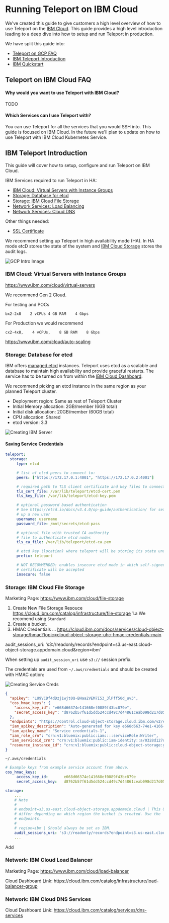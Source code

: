 # Running Teleport on IBM Cloud

We've created this guide to give customers a high level overview of how to use Teleport
on the [IBM Cloud](https://www.ibm.com/cloud). This guide provides a high level 
introduction leading to a deep dive into how to setup and run Teleport in production.

We have split this guide into:

- [Teleport on GCP FAQ](#teleport-on-IBM-faq)
- [IBM Teleport Introduction](#gcp-teleport-introduction)
- [IBM Quickstart](#gcp-quickstart)

## Teleport on  IBM Cloud  FAQ

#### Why would you want to use Teleport with IBM Cloud?
TODO

#### Which Services can I use Teleport with?

You can use Teleport for all the services that you would SSH into. This guide is 
focused on IBM Cloud.  In the future we'll plan to update on how to use 
Teleport with IBM Cloud Kubernetes Service. 

## IBM Teleport Introduction

This guide will cover how to setup, configure and run Teleport on IBM Cloud.

IBM Services required to run Teleport in HA:

 - [IBM Cloud: Virtual Servers with Instance Groups](#)
 - [Storage: Database for etcd](#)
 - [Storage: IBM Cloud File Storage](#)
 - [Network Services: Load Balancing](#)
 - [Network Services: Cloud DNS](#)
 
Other things needed:

 - [SSL Certificate](https://www.ibm.com/cloud/ssl-certificates)


We recommend setting up Teleport in high availability mode (HA). In HA mode etcD 
stores the state of the system and [IBM Cloud Storage](https://www.ibm.com/cloud/storage) 
stores the audit logs.

![GCP Intro Image](img/IBM/IBM_HA.svg)

### IBM Cloud: Virtual Servers with Instance Groups

https://www.ibm.com/cloud/virtual-servers 

We recommend Gen 2 Cloud.

For testing and POCs 

`bx2-2x8	2 vCPUs	4 GB RAM	4 Gbps`

For Production we would recommend

```
cx2-4x8,	4 vCPUs, 	8 GB RAM	8 Gbps
``` 

https://www.ibm.com/cloud/auto-scaling 


### Storage: Database for etcd

IBM offers [managed etcd](https://www.ibm.com/cloud/databases-for-etcd) instances. 
Teleport uses etcd as a scalable and database to maintain high availability and provide
graceful restarts.  The service has to be turned on from within the [IBM Cloud Dashboard](https://cloud.ibm.com/catalog/services/databases-for-etcd).

We recommend picking an etcd instance in the same region as your planned Teleport 
cluster. 

- Deployment region: Same as rest of Teleport Cluster
- Initial Memory allocation: 2GB/member (6GB total)
- Initial disk allocation: 20GB/member (60GB total)
- CPU allocation: Shared 
- etcd version: 3.3 

![Creating IBM Server](img/IBM/cloud.ibm.com_catalog_services_databases-for-etcd.png) 

#### Saving Service Credentials

```yaml
teleport:
  storage:
     type: etcd

     # list of etcd peers to connect to:
     peers: ["https://172.17.0.1:4001", "https://172.17.0.2:4001"]

     # required path to TLS client certificate and key files to connect to etcd
     tls_cert_file: /var/lib/teleport/etcd-cert.pem
     tls_key_file: /var/lib/teleport/etcd-key.pem

     # optional password based authentication
     # See https://etcd.io/docs/v3.4.0/op-guide/authentication/ for setting
     # up a new user
     username: username
     password_file: /mnt/secrets/etcd-pass

     # optional file with trusted CA authority
     # file to authenticate etcd nodes
     tls_ca_file: /var/lib/teleport/etcd-ca.pem

     # etcd key (location) where teleport will be storing its state under:
     prefix: teleport

     # NOT RECOMMENDED: enables insecure etcd mode in which self-signed
     # certificate will be accepted
     insecure: false
``` 



### Storage: IBM Cloud File Storage
Marketing Page:  https://www.ibm.com/cloud/file-storage


1. Create New File Storage Resouce https://cloud.ibm.com/catalog/infrastructure/file-storage
  1.a We recomend using `Standard`
2. Create a bucket. 
3. HMAC Credentials ... https://cloud.ibm.com/docs/services/cloud-object-storage/hmac?topic=cloud-object-storage-uhc-hmac-credentials-main 


audit_sessions_uri: 's3://readonly/records?endpoint=s3.us-east.cloud-object-storage.appdomain.cloud&region=ibm'

When setting up `audit_session_uri` use `s3://` session prefix.

The credentials are used from `~/.aws/credentials` and should be created with HMAC option:

![Creating Service Creds](img/IBM/cloud.ibm.com_object-store-service-creds.png) 

```json 
{
  "apikey": "LU9VCDf4dDzj1wjt0Q-BHaa2VEM7I53_3lPff50d_uv3",
  "cos_hmac_keys": {
    "access_key_id": "e668d66374e141668ef0089f43bc879e",
    "secret_access_key": "d8762b57f61d5dd524ccd49c7d44861ceab098d217d05836"
  },
  "endpoints": "https://control.cloud-object-storage.cloud.ibm.com/v2/endpoints",
  "iam_apikey_description": "Auto-generated for key e668d663-74e1-4166-8ef0-089f43bc879e",
  "iam_apikey_name": "Service credentials-1",
  "iam_role_crn": "crn:v1:bluemix:public:iam::::serviceRole:Writer",
  "iam_serviceid_crn": "crn:v1:bluemix:public:iam-identity::a/0328d127d04047548c9d4bedcd24b85e::serviceid:ServiceId-c7ee0ee9-ea74-467f-a49e-ef60f6b27a71",
  "resource_instance_id": "crn:v1:bluemix:public:cloud-object-storage:global:a/0328d127d04047548c9d4bedcd24b85e:32049c3c-207e-4731-8b8a-53bf3b4844e7::"
}
```

`~/.aws/credentials` 

```yaml
# Example keys from example service account from above.
cos_hmac_keys:                                          
     access_key_id:       e668d66374e141668ef0089f43bc879e         
     secret_access_key:   d8762b57f61d5dd524ccd49c7d44861ceab098d217d05836       
```

```yaml
storage:
    ...
    # Note
    # 
    # endpoint=s3.us-east.cloud-object-storage.appdomain.cloud | This URL will 
    # differ depending on which region the bucket is created. Use the  public 
    # endpoints.
    # 
    # region=ibm | Should always be set as IBM. 
    audit_sessions_uri: 's3://readonly/records?endpoint=s3.us-east.cloud-object-storage.appdomain.cloud&region=ibm'
    ...
```

Add 


### Network: IBM Cloud Load Balancer 



Marketing Page: https://www.ibm.com/cloud/load-balancer

Cloud Dashboard Link: https://cloud.ibm.com/catalog/infrastructure/load-balancer-group 

### Network: IBM Cloud DNS Services

Cloud Dashboard Link:  https://cloud.ibm.com/catalog/services/dns-services